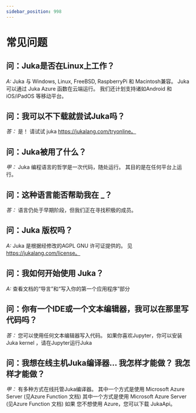 ```yaml
---
sidebar_position: 998
---
```


# 常见问题

## 问：Juka是否在Linux上工作？
*A:* Juka 与 Windows, Linux, FreeBSD, RaspberryPi 和 Macintosh兼容。 Juka 可以通过 Juka Azure 函数在云端运行。 我们还计划支持诸如Android 和 iOS/iPadOS 等移动平台。

## 问：我可以不下载就尝试Juka吗？
*答：* 是！ 请试试 juka https://jukalang.com/tryonline。

## 问：Juka被用了什么？
*甲：* Juka 编程语言的哲学是一次代码，随处运行。 其目的是在任何平台上运行。

## 问：这种语言能否帮助我在 _？
*答：* 语言仍处于早期阶段，但我们正在寻找积极的成员。

## 问：Juka 版权吗？
*A:* Juka 是根据经修改的AGPL GNU 许可证提供的。 见 https://jukalang.com/license。

## 问：我如何开始使用 Juka？
*A:* 查看文档的“导言”和“写入你的第一个应用程序”部分

## 问：你有一个IDE或一个文本编辑器，我可以在那里写代码吗？
*答：* 您可以使用任何文本编辑器写入代码。 如果你喜欢Jupyter，你可以安装Juka kernel ，请在Jupyter运行Juka

## 问：我想在线主机Juka编译器... 我怎样才能做？ 我怎样才能做？
*甲：* 有多种方式在线托管Juka编译器。 其中一个方式是使用 Microsoft Azure Server (见Azure Function 文档) 其中一个方式是使用 Microsoft Azure Server (见Azure Function 文档) 如果 您不想使用 Azure，您可以下载 JukaApi。 
